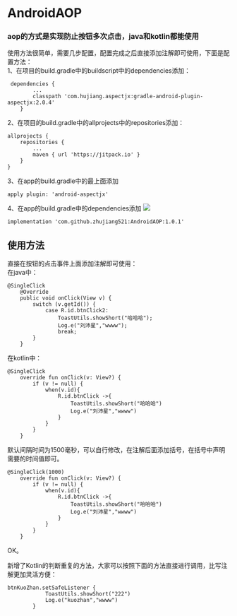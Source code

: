 # AndroidAOP
<h3>aop的方式是实现防止按钮多次点击，java和kotlin都能使用</h3>

使用方法很简单，需要几步配置，配置完成之后直接添加注解即可使用，下面是配置方法：</br>
1、在项目的build.gradle中的buildscript中的dependencies添加：

```
 dependencies {
        ...
        classpath 'com.hujiang.aspectjx:gradle-android-plugin-aspectjx:2.0.4'
    }
```

2、在项目的build.gradle中的allprojects中的repositories添加：
```
allprojects {
    repositories {
        ...
        maven { url 'https://jitpack.io' }
    }
}
```

3、在app的build.gradle中的最上面添加
```
apply plugin: 'android-aspectjx'
```

4、在app的build.gradle中的dependencies添加
[![](https://jitpack.io/v/zhujiang521/AndroidAOP.svg)](https://jitpack.io/#zhujiang521/AndroidAOP)
```
implementation 'com.github.zhujiang521:AndroidAOP:1.0.1'
```

<h2>使用方法</h2>
直接在按钮的点击事件上面添加注解即可使用：</br>
在java中：</br>

```
@SingleClick
    @Override
    public void onClick(View v) {
        switch (v.getId()) {
            case R.id.btnClick2:
                ToastUtils.showShort("哈哈哈");
                Log.e("刘沛星","wwww");
                break;
        }
    }
```

在kotlin中：
```
@SingleClick
    override fun onClick(v: View?) {
        if (v != null) {
            when(v.id){
                R.id.btnClick ->{
                    ToastUtils.showShort("哈哈哈")
                    Log.e("刘沛星","wwww")
                }
            }
        }
    }
```

默认间隔时间为1500毫秒，可以自行修改，在注解后面添加括号，在括号中声明需要的时间值即可。
```
@SingleClick(1000)
    override fun onClick(v: View?) {
        if (v != null) {
            when(v.id){
                R.id.btnClick ->{
                    ToastUtils.showShort("哈哈哈")
                    Log.e("刘沛星","wwww")
                }
            }
        }
    }
```

OK。

新增了Kotlin的判断重复的方法，大家可以按照下面的方法直接进行调用，比写注解更加灵活方便：
```
btnKuoZhan.setSafeListener {
            ToastUtils.showShort("222")
            Log.e("kuozhan","wwww")
        }
```
